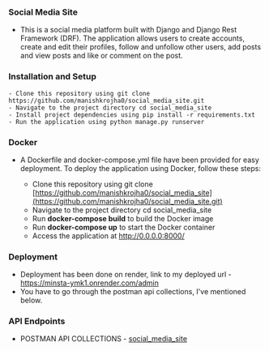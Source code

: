 ### Social Media Site

- This is a social media platform built with Django and Django Rest Framework (DRF). The application allows users to create accounts, create and edit their profiles, follow     and unfollow other users, add posts and view posts and like or comment on the post.
### Installation and Setup

    - Clone this repository using git clone https://github.com/manishkrojha0/social_media_site.git
    - Navigate to the project directory cd social_media_site
    - Install project dependencies using pip install -r requirements.txt
    - Run the application using python manage.py runserver

### Docker

- A Dockerfile and docker-compose.yml file have been provided for easy deployment. To deploy the application using Docker, follow these steps:

    - Clone this repository using git clone [https://github.com/manishkrojha0/social_media_site](https://github.com/manishkrojha0/social_media_site.git)
    - Navigate to the project directory cd social_media_site
    - Run **docker-compose build** to build the Docker image
    - Run **docker-compose up** to start the Docker container
    - Access the application at http://0.0.0.0:8000/

### Deployment
 - Deployment has been done on render, link to my deployed url - https://minsta-ymk1.onrender.com/admin
 - You have to go through the postman api collections, I've mentioned below.

### API Endpoints

- POSTMAN API COLLECTIONS - [social_media_site](https://api.postman.com/collections/17905617-c5e99e7a-5137-4ea6-9a48-40700e5559c6?access_key=PMAT-01GZ3P24CHB8HP03CDEE1SCCH9)
